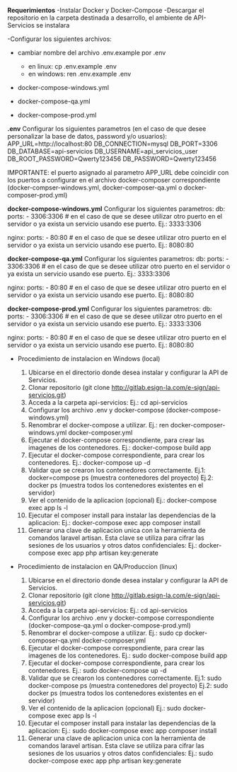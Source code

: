 **Requerimientos**
-Instalar Docker y Docker-Compose [](https://www.docker.com/products/docker-desktop)
-Descargar el repositorio en la carpeta destinada a desarrollo, el ambiente de API-Servicios se instalara

-Configurar los siguientes archivos:
* cambiar nombre del archivo .env.example por .env 
    - en linux: cp .env.example .env
    - en windows: ren .env.example .env

* docker-compose-windows.yml
* docker-compose-qa.yml
* docker-compose-prod.yml

**.env**
Configurar los siguientes parametros (en el caso de que desee personalizar la base de datos, password y/o usuarios):
APP_URL=http://localhost:80
DB_CONNECTION=mysql
DB_PORT=3306
DB_DATABASE=api-servicios
DB_USERNAME=api_servicios_user
DB_ROOT_PASSWORD=Qwerty123456
DB_PASSWORD=Qwerty123456

IMPORTANTE: el puerto asignado al parametro APP_URL debe coincidir con los puertos a configurar en el archivo docker-composer correspondiente (docker-compser-windows.yml, docker-composer-qa.yml o docker-composer-prod.yml)

**docker-compose-windows.yml**
Configurar los siguientes parametros:
db:
  ports:
    - 3306:3306 # en el caso de que se desee utilizar otro puerto en el servidor o ya exista un servicio usando ese puerto. Ej.: 3333:3306

nginx:
    ports:
      - 80:80 # en el caso de que se desee utilizar otro puerto en el servidor o ya exista un servicio usando ese puerto. Ej.: 8080:80

**docker-compose-qa.yml**
Configurar los siguientes parametros:
db:
  ports:
    - 3306:3306 # en el caso de que se desee utilizar otro puerto en el servidor o ya exista un servicio usando ese puerto. Ej.: 3333:3306

nginx:
    ports:
      - 80:80 # en el caso de que se desee utilizar otro puerto en el servidor o ya exista un servicio usando ese puerto. Ej.: 8080:80

**docker-compose-prod.yml**
Configurar los siguientes parametros:
db:
  ports:
    - 3306:3306 # en el caso de que se desee utilizar otro puerto en el servidor o ya exista un servicio usando ese puerto. Ej.: 3333:3306

nginx:
    ports:
      - 80:80 # en el caso de que se desee utilizar otro puerto en el servidor o ya exista un servicio usando ese puerto. Ej.: 8080:80

- Procedimiento de instalacion en Windows (local)
    1. Ubicarse en el directorio donde desea instalar y configurar la API de Servicios.
    2. Clonar repositorio (git clone http://gitlab.esign-la.com/e-sign/api-servicios.git)
    3. Acceda a la carpeta api-servicios: 
        Ej.: cd api-servicios
    4. Configurar los archivo .env y docker-compose (docker-compose-windows.yml)
    5. Renombrar el docker-compose a utilizar.
        Ej.: ren docker-composer-windows.yml docker-composer.yml
    6. Ejecutar el docker-compose correspondiente, para crear las imagenes de los contenedores.
        Ej.: docker-compose build app
    7. Ejecutar el docker-compose correspondiente, para crear los contenedores.
        Ej.: docker-compose up -d
    8. Validar que se crearon los contenedores correctamente.
        Ej.1: docker=compose ps (muestra contenedores del proyecto)
        Ej.2: docker ps (muestra todos los contenedores existentes en el servidor)
    9. Ver el contenido de la aplicacion (opcional)
        Ej.: docker-compose exec app ls -l
    10. Ejecutar el composer install para instalar las dependencias de la aplicacion:
        Ej.: docker-compose exec app composer install
    11. Generar una clave de aplicacion unica con la herramienta de comandos laravel artisan. Esta clave se utiliza para cifrar las sesiones de los usuarios y otros datos confidenciales:
        Ej.: docker-compose exec app php artisan key:generate

- Procedimiento de instalacion en QA/Produccion (linux)
    1. Ubicarse en el directorio donde desea instalar y configurar la API de Servicios.
    2. Clonar repositorio (git clone http://gitlab.esign-la.com/e-sign/api-servicios.git)
    3. Acceda a la carpeta api-servicios: 
        Ej.: cd api-servicios
    4. Configurar los archivo .env y docker-compose correspondiente (docker-compose-qa.yml o docker-compose-prod.yml)
    5. Renombrar el docker-compose a utilizar.
        Ej.: sudo cp docker-composer-qa.yml docker-composer.yml
    6. Ejecutar el docker-compose correspondiente, para crear las imagenes de los contenedores.
        Ej.: sudo docker-compose build app
    7. Ejecutar el docker-compose correspondiente, para crear los contenedores.
        Ej.: sudo docker-compose up -d
    8. Validar que se crearon los contenedores correctamente.
        Ej.1: sudo docker-compose ps (muestra contenedores del proyecto)
        Ej.2: sudo docker ps (muestra todos los contenedores existentes en el servidor)
    9. Ver el contenido de la aplicacion (opcional)
        Ej.: sudo docker-compose exec app ls -l
    10. Ejecutar el composer install para instalar las dependencias de la aplicacion:
        Ej.: sudo docker-compose exec app composer install
    11. Generar una clave de aplicacion unica con la herramienta de comandos laravel artisan. Esta clave se utiliza para cifrar las sesiones de los usuarios y otros datos confidenciales:
        Ej.: sudo docker-compose exec app php artisan key:generate